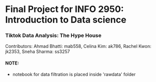 # Final Project for INFO 2950: Introduction to Data science

### Tiktok Data Analysis: The Hype House

Contributors: Ahmad Bhatti: mab558, Celina Kim: ak786, Rachel Kwon: jk2353, Sneha Sharma: ss3257

#### NOTE:
- notebook for data filtration is placed inside 'rawdata' folder
